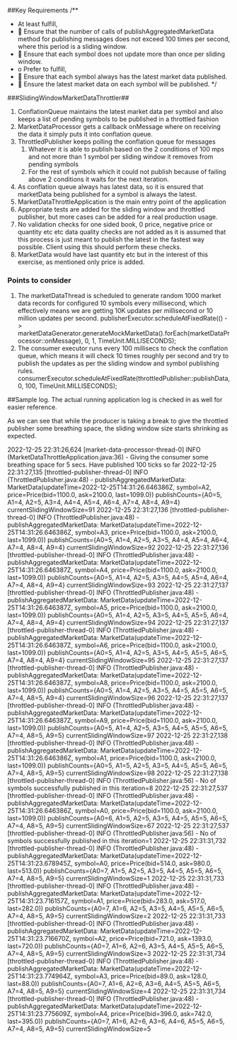 ##Key Requirements
/**
*  At least fulfill,
*  Ensure that the number of calls of publishAggregatedMarketData method for publishing messages does not exceed 100 times per second, where this period is a sliding window.
*  Ensure that each symbol does not update more than once per sliding window.
* o Prefer to fulfill,
*  Ensure that each symbol always has the latest market data published.
*  Ensure the latest market data on each symbol will be published.
  */

###SlidingWindowMarketDataThrottler##

1) ConflationQueue maintains the latest market data per symbol and also keeps a list of pending symbols to be published in a throttled fashion
2) MarketDataProcessor gets a callback onMessage where on receiving the data it simply puts it into conflation queue.
3) ThrottledPublisher keeps polling the conflation queue for messages 
   1) Whatever it is able to publish based on the 2 conditions of 100 mps and not more than 1 symbol per sliding window it removes from pending symbols 
   2) For the rest of symbols which it could not publish because of failing above 2 conditions it waits for the next iteration.
4) As conflation queue always has latest data, so it is ensured that marketData being published for a symbol is always the latest.
5) MarketDataThrottleApplication is the main entry point of the application
6) Appropriate tests are added for the sliding window and throttled publisher, but more cases can be added for a real production usage.
7) No validation checks for one sided book, 0 price, negative price or quantity etc etc data quality checks are not added as it is assumed that this process is just meant to publish the latest in the fastest way possible. Client using this should perform these checks.
8) MarketData would have last quantity etc but in the interest of this exercise, as mentioned only price is added.

### Points to consider
1) The marketDataThread is scheduled to generate random 1000 market data records for configured 10 symbols every millisecond, 
which effectively means we are getting 10K updates per millisecond or 10 million updates per second.
        publisherExecutor.scheduleAtFixedRate(() -> marketDataGenerator.generateMockMarketData().forEach(marketDataProcessor::onMessage), 0, 1, TimeUnit.MILLISECONDS);
2) The consumer executor runs every 100 millisecs to check the conflation queue, which means it will check 10 times roughly per second and try to publish the updates 
as per the sliding window and symbol publishing rules.
        consumerExecutor.scheduleAtFixedRate(throttledPublisher::publishData, 0, 100, TimeUnit.MILLISECONDS);

##Sample log. The actual running application log is checked in as well for easier reference.

As we can see that while the producer is taking a break to give the throttled publisher some breathing space, the sliding window size starts shrinking as expected.

2022-12-25 22:31:26,624 [market-data-processor-thread-0] INFO  (MarketDataThrottleApplication.java:36) - Giving the consumer some breathing space for 5 secs. Have published 100 ticks so far
2022-12-25 22:31:27,135 [throttled-publisher-thread-0] INFO  (ThrottledPublisher.java:48) - publishAggregatedMarketData: MarketData(updateTime=2022-12-25T14:31:26.646386Z, symbol=A2, price=Price(bid=1100.0, ask=2100.0, last=1099.0)) publishCounts={A0=5, A1=4, A2=5, A3=4, A4=4, A5=4, A6=4, A7=4, A8=4, A9=4} currentSlidingWindowSize=91
2022-12-25 22:31:27,136 [throttled-publisher-thread-0] INFO  (ThrottledPublisher.java:48) - publishAggregatedMarketData: MarketData(updateTime=2022-12-25T14:31:26.646386Z, symbol=A3, price=Price(bid=1100.0, ask=2100.0, last=1099.0)) publishCounts={A0=5, A1=4, A2=5, A3=5, A4=4, A5=4, A6=4, A7=4, A8=4, A9=4} currentSlidingWindowSize=92
2022-12-25 22:31:27,136 [throttled-publisher-thread-0] INFO  (ThrottledPublisher.java:48) - publishAggregatedMarketData: MarketData(updateTime=2022-12-25T14:31:26.646387Z, symbol=A4, price=Price(bid=1100.0, ask=2100.0, last=1099.0)) publishCounts={A0=5, A1=4, A2=5, A3=5, A4=5, A5=4, A6=4, A7=4, A8=4, A9=4} currentSlidingWindowSize=93
2022-12-25 22:31:27,137 [throttled-publisher-thread-0] INFO  (ThrottledPublisher.java:48) - publishAggregatedMarketData: MarketData(updateTime=2022-12-25T14:31:26.646387Z, symbol=A5, price=Price(bid=1100.0, ask=2100.0, last=1099.0)) publishCounts={A0=5, A1=4, A2=5, A3=5, A4=5, A5=5, A6=4, A7=4, A8=4, A9=4} currentSlidingWindowSize=94
2022-12-25 22:31:27,137 [throttled-publisher-thread-0] INFO  (ThrottledPublisher.java:48) - publishAggregatedMarketData: MarketData(updateTime=2022-12-25T14:31:26.646387Z, symbol=A6, price=Price(bid=1100.0, ask=2100.0, last=1099.0)) publishCounts={A0=5, A1=4, A2=5, A3=5, A4=5, A5=5, A6=5, A7=4, A8=4, A9=4} currentSlidingWindowSize=95
2022-12-25 22:31:27,137 [throttled-publisher-thread-0] INFO  (ThrottledPublisher.java:48) - publishAggregatedMarketData: MarketData(updateTime=2022-12-25T14:31:26.646387Z, symbol=A8, price=Price(bid=1100.0, ask=2100.0, last=1099.0)) publishCounts={A0=5, A1=4, A2=5, A3=5, A4=5, A5=5, A6=5, A7=4, A8=5, A9=4} currentSlidingWindowSize=96
2022-12-25 22:31:27,137 [throttled-publisher-thread-0] INFO  (ThrottledPublisher.java:48) - publishAggregatedMarketData: MarketData(updateTime=2022-12-25T14:31:26.646387Z, symbol=A9, price=Price(bid=1100.0, ask=2100.0, last=1099.0)) publishCounts={A0=5, A1=4, A2=5, A3=5, A4=5, A5=5, A6=5, A7=4, A8=5, A9=5} currentSlidingWindowSize=97
2022-12-25 22:31:27,138 [throttled-publisher-thread-0] INFO  (ThrottledPublisher.java:48) - publishAggregatedMarketData: MarketData(updateTime=2022-12-25T14:31:26.646386Z, symbol=A1, price=Price(bid=1100.0, ask=2100.0, last=1099.0)) publishCounts={A0=5, A1=5, A2=5, A3=5, A4=5, A5=5, A6=5, A7=4, A8=5, A9=5} currentSlidingWindowSize=98
2022-12-25 22:31:27,138 [throttled-publisher-thread-0] INFO  (ThrottledPublisher.java:56) - No of symbols successfully published in this iteration=8
2022-12-25 22:31:27,537 [throttled-publisher-thread-0] INFO  (ThrottledPublisher.java:48) - publishAggregatedMarketData: MarketData(updateTime=2022-12-25T14:31:26.646386Z, symbol=A0, price=Price(bid=1100.0, ask=2100.0, last=1099.0)) publishCounts={A0=6, A1=5, A2=5, A3=5, A4=5, A5=5, A6=5, A7=4, A8=5, A9=5} currentSlidingWindowSize=67
2022-12-25 22:31:27,537 [throttled-publisher-thread-0] INFO  (ThrottledPublisher.java:56) - No of symbols successfully published in this iteration=1
2022-12-25 22:31:31,732 [throttled-publisher-thread-0] INFO  (ThrottledPublisher.java:48) - publishAggregatedMarketData: MarketData(updateTime=2022-12-25T14:31:23.678945Z, symbol=A0, price=Price(bid=514.0, ask=980.0, last=513.0)) publishCounts={A0=7, A1=5, A2=5, A3=5, A4=5, A5=5, A6=5, A7=4, A8=5, A9=5} currentSlidingWindowSize=1
2022-12-25 22:31:31,733 [throttled-publisher-thread-0] INFO  (ThrottledPublisher.java:48) - publishAggregatedMarketData: MarketData(updateTime=2022-12-25T14:31:23.716157Z, symbol=A1, price=Price(bid=283.0, ask=517.0, last=282.0)) publishCounts={A0=7, A1=6, A2=5, A3=5, A4=5, A5=5, A6=5, A7=4, A8=5, A9=5} currentSlidingWindowSize=2
2022-12-25 22:31:31,733 [throttled-publisher-thread-0] INFO  (ThrottledPublisher.java:48) - publishAggregatedMarketData: MarketData(updateTime=2022-12-25T14:31:23.716670Z, symbol=A2, price=Price(bid=721.0, ask=1393.0, last=720.0)) publishCounts={A0=7, A1=6, A2=6, A3=5, A4=5, A5=5, A6=5, A7=4, A8=5, A9=5} currentSlidingWindowSize=3
2022-12-25 22:31:31,734 [throttled-publisher-thread-0] INFO  (ThrottledPublisher.java:48) - publishAggregatedMarketData: MarketData(updateTime=2022-12-25T14:31:23.774964Z, symbol=A3, price=Price(bid=89.0, ask=128.0, last=88.0)) publishCounts={A0=7, A1=6, A2=6, A3=6, A4=5, A5=5, A6=5, A7=4, A8=5, A9=5} currentSlidingWindowSize=4
2022-12-25 22:31:31,734 [throttled-publisher-thread-0] INFO  (ThrottledPublisher.java:48) - publishAggregatedMarketData: MarketData(updateTime=2022-12-25T14:31:23.775609Z, symbol=A4, price=Price(bid=396.0, ask=742.0, last=395.0)) publishCounts={A0=7, A1=6, A2=6, A3=6, A4=6, A5=5, A6=5, A7=4, A8=5, A9=5} currentSlidingWindowSize=5
